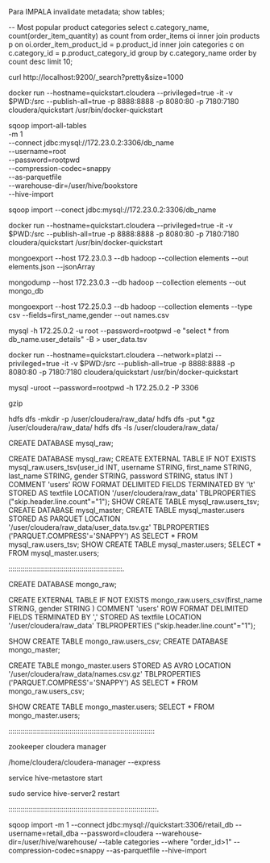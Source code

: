 Para IMPALA
invalidate metadata;
show tables;







-- Most popular product categories
select c.category_name, count(order_item_quantity) as count
from order_items oi
inner join products p on oi.order_item_product_id = p.product_id
inner join categories c on c.category_id = p.product_category_id
group by c.category_name
order by count desc
limit 10;






 curl http://localhost:9200/_search?pretty&size=1000




docker run --hostname=quickstart.cloudera --privileged=true -it -v $PWD:/src --publish-all=true -p 8888:8888 -p 8080:80 -p 7180:7180 cloudera/quickstart /usr/bin/docker-quickstart




sqoop import-all-tables \
    -m 1 \
    --connect jdbc:mysql://172.23.0.2:3306/db_name \
    --username=root \
    --password=rootpwd \
    --compression-codec=snappy \
    --as-parquetfile \
    --warehouse-dir=/user/hive/bookstore \
    --hive-import



sqoop import --conect jdbc:mysql://172.23.0.2:3306/db_name







docker run --hostname=quickstart.cloudera --privileged=true -it -v $PWD:/src --publish-all=true -p 8888:8888 -p 8080:80 -p 7180:7180 cloudera/quickstart /usr/bin/docker-quickstart







mongoexport --host 172.23.0.3 --db hadoop --collection elements --out elements.json --jsonArray

mongodump --host 172.23.0.3 --db hadoop --collection elements --out mongo_db 




mongoexport --host 172.25.0.3 --db hadoop --collection elements --type csv --fields=first_name,gender  --out names.csv










mysql -h 172.25.0.2 -u root --password=rootpwd -e "select * from db_name.user_details" -B > user_data.tsv






docker run --hostname=quickstart.cloudera --network=platzi --privileged=true -it -v $PWD:/src --publish-all=true -p 8888:8888 -p 8080:80 -p 7180:7180 cloudera/quickstart /usr/bin/docker-quickstart








mysql -uroot --password=rootpwd -h 172.25.0.2 -P 3306

gzip 


hdfs dfs -mkdir -p /user/cloudera/raw_data/
hdfs dfs -put *.gz /user/cloudera/raw_data/
hdfs dfs -ls /user/cloudera/raw_data/




CREATE DATABASE mysql_raw;

CREATE DATABASE mysql_raw;
CREATE EXTERNAL TABLE IF NOT EXISTS 
mysql_raw.users_tsv(user_id INT, 
                 username STRING,
                 first_name STRING,
                 last_name STRING,
                 gender STRING,
                 password STRING,
                 status INT ) 
COMMENT 'users' ROW FORMAT DELIMITED FIELDS TERMINATED BY '\t' 
STORED AS textfile LOCATION '/user/cloudera/raw_data' TBLPROPERTIES ("skip.header.line.count"="1");
SHOW CREATE TABLE mysql_raw.users_tsv;
CREATE DATABASE mysql_master;
CREATE TABLE mysql_master.users STORED AS PARQUET LOCATION '/user/cloudera/raw_data/user_data.tsv.gz' TBLPROPERTIES ('PARQUET.COMPRESS'='SNAPPY') AS SELECT * FROM mysql_raw.users_tsv;
SHOW CREATE TABLE mysql_master.users;
SELECT * FROM mysql_master.users;

::::::::::::::::::::::::::::::::::::::::::::::::::::::::.





CREATE DATABASE mongo_raw;

CREATE EXTERNAL TABLE IF NOT EXISTS 
mongo_raw.users_csv(first_name STRING, 
                 gender STRING ) 
COMMENT 'users' ROW FORMAT DELIMITED FIELDS TERMINATED BY ',' 
STORED AS textfile LOCATION '/user/cloudera/raw_data' TBLPROPERTIES ("skip.header.line.count"="1");

SHOW CREATE TABLE mongo_raw.users_csv;
CREATE DATABASE mongo_master;

CREATE TABLE mongo_master.users STORED AS AVRO LOCATION '/user/cloudera/raw_data/names.csv.gz' TBLPROPERTIES ('PARQUET.COMPRESS'='SNAPPY') AS SELECT * FROM mongo_raw.users_csv;

SHOW CREATE TABLE mongo_master.users;
SELECT * FROM mongo_master.users;


::::::::::::::::::::::::::::::::::::::::::::::::::::::::::::::::::::::::

zookeeper cloudera manager 


/home/cloudera/cloudera-manager --express

service hive-metastore start

 sudo service hive-server2 restart

:::::::::::::::::::::::::::::::::::::::::::::::::::::::::::::::::::::::::.



sqoop import -m 1 --connect jdbc:mysql://quickstart:3306/retail_db --username=retail_dba --password=cloudera --warehouse-dir=/user/hive/warehouse/ --table categories --where "order_id>1" --compression-codec=snappy --as-parquetfile --hive-import























